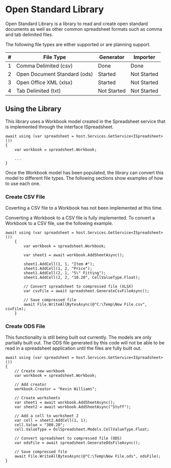 # Open Standard Library

Open Standard Library is a library to read and create open standard documents as well as other common spreadsheet formats such as comma and tab delimited files. 

The following file types are either supported or are planning support. 

| # | File Type | Generator | Importer |
| --- | --- | --- | --- |
| 1 | Comma Delimited (csv) | Done | Done |
| 2 | Open Document Standard (ods) | Started | Not Started |
| 3 | Open Office XML (xlsx) | Started | Not Started |
| 4 | Tab Delimited (txt) | Not Started | Not Started |


## Using the Library

This library uses a Workbook model created in the Spreadsheet service that is implemented through the interface ISpreadsheet. 

```
await using (var spreadsheet = host.Services.GetService<ISpreadsheet>())
{
    var workbook = spreadsheet.Workbook;

    ...
}
```

Once the Workbook model has been populated, the library can convert this model to different file types. The following sections show examples of how to use each one. 

### Create CSV File

Coverting a CSV file to a Workbook has not been implemented at this time.

Converting a Workbook to a CSV file is fully implemented. To convert a Workbook to a CSV file, use the following example.

```
await using (var spreadsheet = host.Services.GetService<ISpreadsheet>())
    {
        var workbook = spreadsheet.Workbook;

        var sheet1 = await workbook.AddSheetAsync();

        sheet1.AddCell(1, 1, "Item #");
        sheet1.AddCell(1, 2, "Price");
        sheet1.AddCell(2, 1, "5\" Fitting");
        sheet1.AddCell(2, 2, "10.20", CellValueType.Float);

        // Convert spreadsheet to compressed file (XLSX)
        var csvFile = await spreadsheet.GenerateCsvFileAsync();

        // Save compressed file
        await File.WriteAllBytesAsync(@"C:\Temp\New File.csv", csvFile);
    }
```

### Create ODS File

This functionality is still being built out currently. The models are only partially built out. The ODS file generated by this code will not be able to be read in a spreadsheet application until the files are fully built out.

```
await using (var spreadsheet = host.Services.GetService<ISpreadsheet>())
{
    // Create new workbook
    var workbook = spreadsheet.Workbook;

    // Add creator
    workbook.Creator = "Kevin Williams";

    // Create worksheets
    var sheet1 = await workbook.AddSheetAsync();
    var sheet2 = await workbook.AddSheetAsync("Stuff");

    // Add a cell to worksheet 2
    var cell = sheet2.AddCell(1, 1);
    cell.Value = "300.20";
    cell.ValueType = OslSpreadsheet.Models.CellValueType.Float;

    // Convert spreadsheet to compressed file (ODS)
    var odsFile = await spreadsheet.GenerateOdsFileAsync();

    // Save compressed file
    await File.WriteAllBytesAsync(@"C:\Temp\New File.ods", odsFile);
}
```

